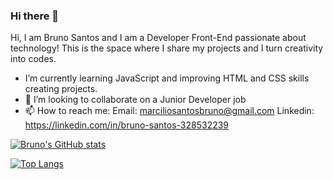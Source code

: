 ### Hi there 👋

Hi, I am Bruno Santos and I am a Developer Front-End passionate about technology!
This is the space where I share my projects and I turn creativity into codes.

- I’m currently learning JavaScript and improving HTML and CSS skills creating projects.
- 👯 I’m looking to collaborate on a Junior Developer job
- 📫 How to reach me: Email: marciliosantosbruno@gmail.com 
                       Linkedin: https://linkedin.com/in/bruno-santos-328532239  

[![Bruno's GitHub stats](https://github-readme-stats.vercel.app/api?username=BrunoMSantos04)](https://github.com/anuraghazra/github-readme-stats)

[![Top Langs](https://github-readme-stats.vercel.app/api/top-langs/?username=BrunoMSantos04)](https://github.com/anuraghazra/github-readme-stats)
